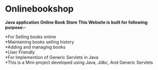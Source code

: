# Onlinebookshop
**Java application
 Online Book Store
This Website is built for following purpose:-<br/>**

*For Selling books online<br/>
*Maintaining books selling history<br/>
*Adding and managing books<br/>
*User Friendly<br/>
*For Implemention of Generic Servlets in Java<br/>
*This is a Mini-project developed using Java, Jdbc, And Generic Servlets<br/>

